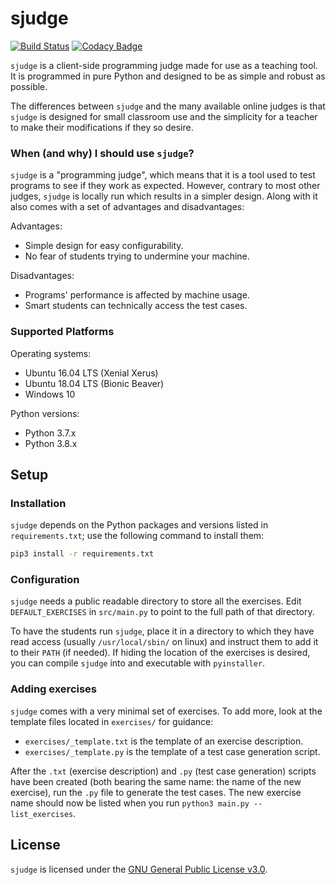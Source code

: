 sjudge
======

[![Build Status](https://travis-ci.com/steven-xia/sjudge.svg?branch=master)](https://travis-ci.com/steven-xia/sjudge)
[![Codacy Badge](https://api.codacy.com/project/badge/Grade/ae9bf334e0f840df84ad41126353396c)](https://www.codacy.com/manual/steven-xia/sjudge?utm_source=github.com&amp;utm_medium=referral&amp;utm_content=steven-xia/sjudge&amp;utm_campaign=Badge_Grade)

`sjudge` is a client-side programming judge made for use as a teaching tool.
It is programmed in pure Python and designed to be as simple and robust as possible.

The differences between `sjudge` and the many available online judges is that `sjudge` is designed for small classroom 
use and the simplicity for a teacher to make their modifications if they so desire.

### When (and why) I should use `sjudge`?

`sjudge` is a "programming judge", which means that it is a tool used to test programs to see if they work as expected.
However, contrary to most other judges, `sjudge` is locally run which results in a simpler design.
Along with it also comes with a set of advantages and disadvantages:

Advantages:

  * Simple design for easy configurability.
  * No fear of students trying to undermine your machine.

Disadvantages:

  * Programs' performance is affected by machine usage.
  * Smart students can technically access the test cases.

### Supported Platforms

Operating systems:

  * Ubuntu 16.04 LTS (Xenial Xerus)
  * Ubuntu 18.04 LTS (Bionic Beaver)
  * Windows 10

Python versions:

  * Python 3.7.x
  * Python 3.8.x

## Setup

### Installation

`sjudge` depends on the Python packages and versions listed in `requirements.txt`; use the following command to install them:

```bash
pip3 install -r requirements.txt
```

### Configuration

`sjudge` needs a public readable directory to store all the exercises. 
Edit `DEFAULT_EXERCISES` in `src/main.py` to point to the full path of that directory.

To have the students run `sjudge`, place it in a directory to which they have read access (usually `/usr/local/sbin/` on linux) and instruct them to add it to their `PATH` (if needed).
If hiding the location of the exercises is desired, you can compile `sjudge` into and executable with `pyinstaller`.

### Adding exercises

`sjudge` comes with a very minimal set of exercises.
To add more, look at the template files located in `exercises/` for guidance:

  - `exercises/_template.txt` is the template of an exercise description.
  - `exercises/_template.py` is the template of a test case generation script.

After the `.txt` (exercise description) and `.py` (test case generation) scripts have been created (both bearing the same name: the name of the new exercise), run the `.py` file to generate the test cases.
The new exercise name should now be listed when you run `python3 main.py --list_exercises`.

## License

`sjudge` is licensed under the [GNU General Public License v3.0](https://github.com/steven-xia/sjudge/blob/readme/LICENSE).
